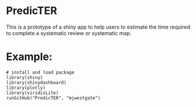 PredicTER
==========

This is a prototype of a shiny app to help users to estimate the time required to complete a systematic review or systematic map.

# Example:
```
# install and load package
library(shiny)
library(shinydashboard)
library(plotly)
library(viridisLite)
runGitHub("PredicTER", "mjwestgate")

```
